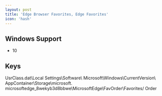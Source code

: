 ```yaml
---
layout: post
title: 'Edge Browser Favorites, Edge Favorites'
icon: 'hash'
---
```


## Windows Support

- 10



## Keys

UsrClass.dat\Local Settings\Software\ Microsoft\Windows\CurrentVersion\ AppContainer\Storage\microsoft. microsoftedge_8wekyb3d8bbwe\MicrosoftEdge\FavOrder\Favorites\/ Order

